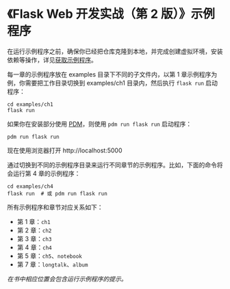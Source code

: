 # 《Flask Web 开发实战（第 2 版）》示例程序

在运行示例程序之前，确保你已经把仓库克隆到本地，并完成创建虚拟环境，安装依赖等操作，详见[获取示例程序](https://docs.helloflask.com/installation)。

每一章的示例程序放在 examples 目录下不同的子文件内，以第 1 章示例程序为例，你需要把工作目录切换到 examples/ch1 目录内，然后执行 `flask run` 启动程序：

```
cd examples/ch1
flask run
```

如果你在安装部分使用 [PDM](https://pdm-project.org/latest/#installation)，则使用 `pdm run flask run` 启动程序：

```
pdm run flask run
```

现在使用浏览器打开 http://localhost:5000

通过切换到不同的示例程序目录来运行不同章节的示例程序。比如，下面的命令将会运行第 4 章的示例程序：

```
cd examples/ch4
flask run  # 或 pdm run flask run
```

所有示例程序和章节对应关系如下：

- 第 1 章：`ch1`
- 第 2 章：`ch2`
- 第 3 章：`ch3`
- 第 4 章：`ch4`
- 第 5 章：`ch5`、`notebook`
- 第 7 章：`longtalk`、`album`

*在书中相应位置会包含运行示例程序的提示。*
